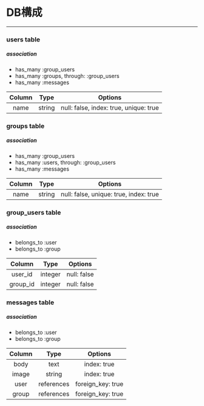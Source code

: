 # DB構成
***
### users table
##### association
* has_many :group_users
* has_many :groups, through: :group_users
* has_many :messages

|Column|Type|Options|
|:-:|:-:|:-:|
|name|string|null: false, index: true, unique: true|

### groups table
##### association
* has_many :group_users
* has_many :users, through: :group_users
* has_many :messages

|Column|Type|Options|
|:-:|:-:|:-:|
|name|string|null: false, unique: true, index: true|

### group_users table
##### association
* belongs_to :user
* belongs_to :group

|Column|Type|Options|
|:-:|:-:|:-:|
|user_id|integer|null: false|
|group_id|integer|null: false|

### messages table
##### association
* belongs_to :user
* belongs_to :group

|Column|Type|Options|
|:-:|:-:|:-:|
|body|text|index: true|
|image|string|index: true|
|user|references|foreign_key: true|
|group|references|foreign_key: true|
